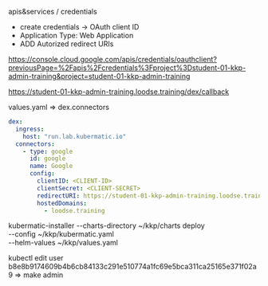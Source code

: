 <!-- 
automate or use UI
https://cloud.google.com/iap/docs/programmatic-oauth-clients
gcloud alpha iap oauth-brands list
gcloud alpha iap oauth-brands create --application_title=kkp-admin-2 --support_email=student-01.kkp-admin-training@loodse.training
gcloud alpha iap oauth-clients create projects/PROJECT_ID/brands/BRAND-ID --display_name=NAME
gcloud alpha iap oauth-clients create projects/PROJECT_ID/brands/BRAND-ID --display_name=NAME -->

apis&services / credentials
- create credentials -> OAuth client ID
- Application Type: Web Application
- ADD Autorized redirect URIs


https://console.cloud.google.com/apis/credentials/oauthclient?previousPage=%2Fapis%2Fcredentials%3Fproject%3Dstudent-01-kkp-admin-training&project=student-01-kkp-admin-training


https://student-01-kkp-admin-training.loodse.training/dex/callback

values.yaml => dex.connectors
```yaml
dex:
  ingress:
    host: "run.lab.kubermatic.io"
  connectors:
    - type: google
      id: google
      name: Google
      config:
        clientID: <CLIENT-ID>
        clientSecret: <CLIENT-SECRET>
        redirectURI: https://student-01-kkp-admin-training.loodse.training/dex/callback
        hostedDomains:
          - loodse.training
```

kubermatic-installer --charts-directory ~/kkp/charts deploy \
    --config ~/kkp/kubermatic.yaml \
    --helm-values ~/kkp/values.yaml

kubectl edit user b8e8b9174609b4b6cb84133c291e510774a1fc69e5bca311ca25165e371f02a9
=> make admin